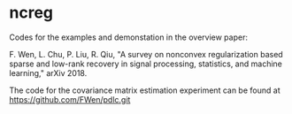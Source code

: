 # ncreg


Codes for the examples and demonstation in the overview paper: 

F. Wen, L. Chu, P. Liu, R. Qiu, "A survey on nonconvex regularization based sparse and low-rank recovery in signal processing, statistics, and machine learning," arXiv 2018.

The code for the covariance matrix estimation experiment can be found at https://github.com/FWen/pdlc.git
